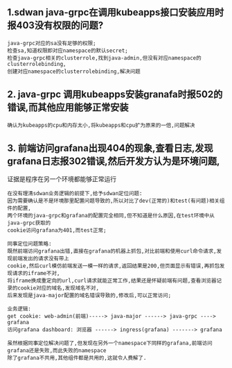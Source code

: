 ## 1.sdwan java-grpc在调用kubeapps接口安装应用时报403没有权限的问题?

```
java-grpc对应的sa没有足够的权限;
检查sa,知道权限即对应namespace的默认secret;
检查java-grpc相关的clusterrole,找到java-admin,但没有对应namespace的clusterrolebinding,
创建对应namespace的clusterrolebinding,解决问题
```

## 2. java-grpc 调用kubeapps安装granafa时报502的错误,而其他应用能够正常安装
```
确认为kubeapps的cpu和内存太小,将kubeapps和cpu扩为原来的一倍,问题解决
```

## 3. 前端访问grafana出现404的现象,查看日志,发现grafana日志报302错误,然后开发方认为是环境问题,
证据是程序在另一个环境都能够正常运行
```
在没有理清sdwan业务逻辑的前提下,给予sdwan定位问题:
因为需要确认是不是环境那里配置问题导致的,所以对比了dev(正常的)和test(有问题)相关组件的配置,
两个环境的java-grpc和grafana的配置完全相同,但不知道是什么原因,在test环境中从java-grpc获取的
cookie访问grafana为401,而test正常;

同事定位问题策略:
既然前端访问grafana出错,直接在grafana的机器上抓包,对比前端和使用curl命令请求,发现前端发出的请求没有带上
cookie,然后curl模仿前端发送一模一样的请求,返回结果是200,但页面显示有错误,再抓包发现请求的iframe不对,
将iframe换成重定向的url,curl请求就能正常工作,结果还是怀疑前端有问题,查看浏览器记录的cookie对应的域名,发现域名不对,
后来发现是java-major配置的域名错误导致的,修改后,可以正常访问;

业务逻辑:
get cookie: web-admin(前端)-----> java-major ------> java-grpc ----> grafana
访问grafana dashboard: 浏览器 ------> ingress(grafana) -------> grafana

虽然根据同事定位解决问题了,但发现在另外一个namespace下同样的grafana,前端访问grafana还是失败,而此失败的namespace
除了grafana不共用,其他组件都是共用的,这就令人费解了.
```
